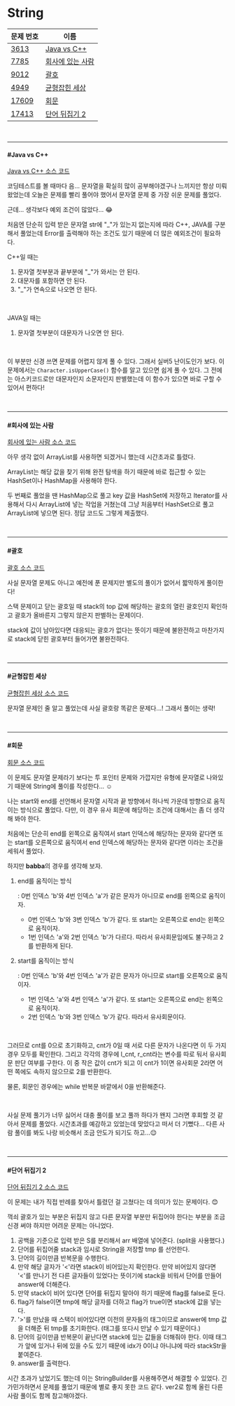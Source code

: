 # String

| 문제 번호                                      | 이름                                  |
| ---------------------------------------------- | ------------------------------------- |
| [3613](https://www.acmicpc.net/problem/3613)   | [Java vs C++](#Java-vs-C++)           |
| [7785](https://www.acmicpc.net/problem/7785)   | [회사에 있는 사람](#회사에-있는-사람) |
| [9012](https://www.acmicpc.net/problem/9012)   | [괄호](#괄호)                         |
| [4949](https://www.acmicpc.net/problem/4949)   | [균형잡힌 세상](#균형잡힌-세상)       |
| [17609](https://www.acmicpc.net/problem/17609) | [회문](#회문)                         |
| [17413](https://www.acmicpc.net/problem/17413) | [단어 뒤집기 2](#단어-뒤집기-2)       |

<br>

<hr>

#### #Java vs C++

[Java vs C++ 소스 코드](https://github.com/hjyeon-n/Algorithm_study/blob/master/BOJ/2021.03/Solution_3613.java)

코딩테스트를 볼 때마다 음... 문자열을 확실히 많이 공부해야겠구나 느끼지만 항상 미뤄왔었는데 오늘은 문제를 빨리 풀어야 했어서 문자열 문제 중 가장 쉬운 문제를 풀었다.

근데... 생각보다 예외 조건이 많았다... 😂

처음엔 단순히 입력 받은 문자열 str에 "_"가 있는지 없는지에 따라 C++, JAVA를 구분해서 풀었는데 Error를 출력해야 하는 조건도 있기 때문에 더 많은 예외조건이 필요하다.

C++일 때는

1. 문자열 첫부분과 끝부분에 "_"가 와서는 안 된다.
2. 대문자를 포함하면 안 된다.
3. "_"가 연속으로 나오면 안 된다.

<br>

JAVA일 때는

1. 문자열 첫부분이 대문자가 나오면 안 된다.

<br>

이 부분만 신경 쓰면 문제를 어렵지 않게 풀 수 있다. 그래서 실버5 난이도인가 보다. 이 문제에서는 `Character.isUpperCase()` 함수를 알고 있으면 쉽게 풀 수 있다. 그 전에는 아스키코드로만 대문자인지 소문자인지 판별했는데 이 함수가 있으면 바로 구할 수 있어서 편하다!

<br>

<hr>

#### #회사에 있는 사람

[회사에 있는 사람 소스 코드](https://github.com/hjyeon-n/Algorithm_study/blob/master/BOJ/2021.03/Solution_7785.java)

아무 생각 없이 ArrayList를 사용하면 되겠거니 했는데 시간초과로 틀렸다. 

ArrayList는 해당 값을 찾기 위해 완전 탐색을 하기 때문에 바로 접근할 수 있는 HashSet이나 HashMap을 사용해야 한다.

두 번째로 풀었을 땐 HashMap으로 풀고 key 값을 HashSet에 저장하고 Iterator를 사용해서 다시 ArrayList에 넣는 작업을 거쳤는데 그냥 처음부터 HashSet으로 풀고 ArrayList에 넣으면 된다. 정답 코드도 그렇게 제출했다.

<br>

<hr>

#### #괄호

[괄호 소스 코드](https://github.com/hjyeon-n/Algorithm_study/blob/master/BOJ/2020.07/Solution_9012.java)

사실 문자열 문제도 아니고 예전에 푼 문제지만 별도의 풀이가 없어서 짧막하게 풀이한다!

스택 문제이고 닫는 괄호일 때 stack의 top 값에 해당하는 괄호의 열린 괄호인지 확인하고 괄호가 올바른지 그렇지 않은지 판별하는 문제이다.

stack에 값이 남아있다면 대응되는 괄호가 없다는 뜻이기 때문에 불완전하고 마찬가지로 stack에 닫힌 괄호부터 들어가면 불완전하다.

<br>

<hr>

#### #균형잡힌 세상

[균형잡힌 세상 소스 코드](https://github.com/hjyeon-n/Algorithm_study/blob/master/BOJ/2021.03/Solution_4949.java)

문자열 문제인 줄 알고 풀었는데 사실 괄호랑 똑같은 문제다...! 그래서 풀이는 생략!

<br>

<hr>

#### #회문

[회문 소스 코드](https://github.com/hjyeon-n/Algorithm_study/blob/master/BOJ/2021.03/Solution_17609.java)

이 문제도 문자열 문제라기 보다는 투 포인터 문제와 가깝지만 유형에 문자열로 나와있기 때문에 String에 풀이를 작성한다... ☺

나는 start와 end를 선언해서 문자열 시작과 끝 방향에서 하나씩 가운데 방향으로 움직이는 방식으로 풀었다. 다만, 이 경우 유사 회문에 해당하는 조건에 대해서는 좀 더 생각해 봐야 한다.

처음에는 단순히 end를 왼쪽으로 움직여서 start 인덱스에 해당하는 문자와 같다면 또는 start를 오른쪽으로 움직여서 end 인덱스에 해당하는 문자와 같다면 이라는 조건을 세워서 풀었다.

하지만 **babba**의 경우를 생각해 보자.

1. end를 움직이는 방식

   : 0번 인덱스 'b'와 4번 인덱스 'a'가 같은 문자가 아니므로 end를 왼쪽으로 움직이자.

   + 0번 인덱스 'b'와 3번 인덱스 'b'가 같다. 또 start는 오른쪽으로 end는 왼쪽으로 움직이자.
   + 1번 인덱스 'a'와 2번 인덱스 'b'가 다르다. 따라서 유사회문임에도 불구하고 2를 반환하게 된다.

2. start를 움직이는 방식

   : 0번 인덱스 'b'와 4번 인덱스 'a'가 같은 문자가 아니므로 start를 오른쪽으로 움직이자.

   + 1번 인덱스 'a'와 4번 인덱스 'a'가 같다. 또 start는 오른쪽으로 end는 왼쪽으로 움직이자.
   + 2번 인덱스 'b'와 3번 인덱스 'b'가 같다. 따라서 유사회문이다.

<br>

그러므로 cnt를 0으로 초기화하고, cnt가 0일 때 서로 다른 문자가 나온다면 이 두 가지 경우 모두를 확인한다. 그리고 각각의 경우에 l_cnt, r_cnt라는 변수를 따로 둬서 유사회문 판단 여부를 구한다. 이 중 작은 값이 cnt가 되고 이 cnt가 1이면 유사회문 2라면 어떤 쪽에도 속하지 않으므로 2를 반환한다.

물론, 회문인 경우에는 while 반복문 바깥에서 0을 반환해준다.

<br>

사실 문제 풀기가 너무 싫어서 대충 풀이를 보고 풀까 하다가 왠지 그러면 후회할 것 같아서 문제를 풀었다. 시간초과를 예감하고 있었는데 맞았다고 떠서 더 기뻤다... 다른 사람 풀이를 봐도 나랑 비슷해서 조금 안도가 되기도 하고...😌

<br>

<hr>

#### #단어 뒤집기 2

[단어 뒤집기 2 소스 코드](https://github.com/hjyeon-n/Algorithm_study/tree/master/BOJ/2021.03/Solution_17413)

이 문제는 내가 직접 반례를 찾아서 틀렸던 걸 고쳤다는 데 의미가 있는 문제이다. 😊

꺽쇠 괄호가 있는 부분은 뒤집지 않고 다른 문자열 부분만 뒤집어야 한다는 부분을 조금 신경 써야 하지만 어려운 문제는 아니었다.

1. 공백을 기준으로 입력 받은 S를 분리해서 arr 배열에 넣어준다. (split을 사용했다.)
2. 단어를 뒤집어줄 stack과 임시로 String을 저장할 tmp 를 선언한다.
3. 단어의 길이만큼 반복문을 수행한다.
4. 만약 해당 글자가 '<'라면 stack이 비어있는지 확인한다. 만약 비어있지 않다면 '<'를 만나기 전 다른 글자들이 있었다는 뜻이기에 stack을 비워서 단어를 만들어 answer에 더해준다.
5. 만약 stack이 비어 있다면 단어를 뒤집지 말아야 하기 때문에 flag를 false로 둔다. 
6. flag가 false이면 tmp에 해당 글자를 더하고 flag가 true이면 stack에 값을 넣는다.
7. '>'를 만났을 때 스택이 비어있다면 이전의 문자들의 태그이므로 answer에 tmp 값을 더해준 뒤 tmp를 초기화한다. (태그를 또다시 만날 수 있기 때문이다.)
8. 단어의 길이만큼 반복문이 끝난다면 stack에 있는 값들을 더해줘야 한다. 이때 태그가 앞에 있거나 뒤에 있을 수도 있기 때문에 idx가 0이냐 아니냐에 따라 stackStr을 붙여준다.
9. answer를 출력한다.

시간 초과가 났었기도 했는데 이는 StringBuilder를 사용해주면서 해결할 수 있었다. 긴가민가하면서 문제를 풀었기 때문에 별로 좋지 못한 코드 같다. ver2로 함께 올린 다른 사람 풀이도 함께 참고해야겠다. 